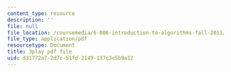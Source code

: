 ```yaml
---
content_type: resource
description: ''
file: null
file_location: /coursemedia/6-006-introduction-to-algorithms-fall-2011/d31772a72d7c51fd2149137c3c5b9a12_w6nuXg0BISo.pdf
file_type: application/pdf
resourcetype: Document
title: 3play pdf file
uid: d31772a7-2d7c-51fd-2149-137c3c5b9a12
---
```

